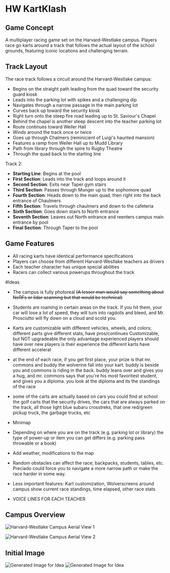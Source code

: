 # HW KartKlash

## Game Concept

A multiplayer racing game set on the Harvard-Westlake campus. Players race go karts around a track that follows the actual layout of the school grounds, featuring iconic locations and challenging terrain.

## Track Layout

The race track follows a circuit around the Harvard-Westlake campus:

- Begins on the straight path leading from the quad toward the security guard kiosk
- Leads into the parking lot with spikes and a challenging dip
- Navigates through a narrow passage in the main parking lot
- Curves back up toward the security kiosk
- Right turn onto the steep fire road leading up to St. Saviour's Chapel
- Behind the chapel is another steep descent into the teacher parking lot
- Route continues toward Weiler Hall
- Winds around the track once or twice
- Goes up through Chalmers (reminicient of Luigi's haunted mansion)
- Features a ramp from Weiler Hall up to Mudd Library
- Path from library through the spire to Rugby Theatre
- Through the quad back to the starting line

Track 2:
- **Starting Line**: Begins at the pool
- **First Section**: Leads into the track and loops around it
- **Second Section**: Exits near Taper gym stairs
- **Third Section**: Passes through Munger up to the sophomore quad
- **Fourth Section**:  Heads down to the main quad, then right into the back entrance of Chaulmers
- **Fifth Section**: Travels through chaulmers and down to the cafeteria
- **Sixth Section**: Goes down stairs to North entrance
- **Seventh Section**: Leaves out North entrance and reenters campus main entrance by pool
- **Final Section**: Through Taper to the pool

## Game Features

- All racing karts have identical performance specifications
- Players can choose from different Harvard-Westlake teachers as drivers
- Each teacher character has unique special abilities
- Racers can collect various powerups throughout the track

#Ideas
- The campus is fully photoreal ~~(A lesser man would say something about NeRFs or lidar scanning but that would be technical)~~
- Students are roaming in certain areas on the track. If you hit them, your car will lose a lot of speed, they will turn into ragdolls and bleed, and Mr. Prosciutto will fly down on a cloud and scold you.
- Karts are customizable with different vehicles, wheels, and colors; different parts give different stats, have pros/continues
    Customizable, but NOT upgradeable
    the only advantage experienced players should have over new players is their experience
    the different karts have different accelerat
- at the end of each race, if you get first place, your prize is that mr. commons and buddy the wolverine fall into your kart. buddy is beside you and commons is riding in the back. buddy leans over and gives you a hug, and mr. commons says that you're his most favoritest student, and gives you a diploma. you look at the diploma and its the standings of the race
- some of the carts are actually based on cars you could find at school
    the golf carts that the security drives, the cars that are always parked on the track, all those light blue subaru crosstreks, that one red/green pickup truck, the garbage trucks, etc
- Minimap
- Depending on where you are on the track (e.g. parking lot or library) the type of power-up or item you can get differs (e.g. parking pass throwable or a book)

- Add weather, modifications to the map
- Random obstacles can affect the race; backpacks, students, tables, etc. Preciado could force you to navigate a more narrow path or make the race harder in some way.
- Less important features: Kart customization, Wolverscreens around campus show current race standings, time elapsed, other race stats
- VOICE LINES FOR EACH TEACHER
## Campus Overview

<!-- Image 1: Aerial view of Harvard-Westlake campus showing Rugby Theatre, athletic fields, and swimming pool -->
![Harvard-Westlake Campus Aerial View 1](./hw1.png)

<!-- Image 2: Aerial view showing St. Saviour's Chapel, Mudd Library, Rugby Theatre, and the main field -->
![Harvard-Westlake Campus Aerial View 2](./hw2.png)

## Initial Image
![Generated Image for Idea](./generated1.png)
![Generated Image for Idea](./generated2.png)